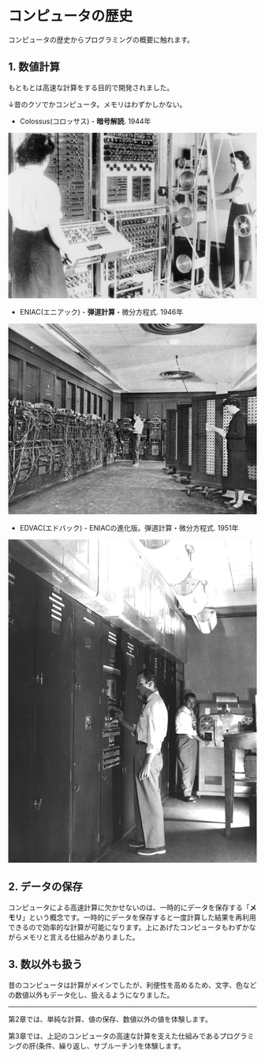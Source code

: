# コンピュータの歴史

コンピュータの歴史からプログラミングの概要に触れます。

## 1. 数値計算

もともとは高速な計算をする目的で開発されました。

↓昔のクソでかコンピュータ。メモリはわずかしかない。

* Colossus(コロッサス) - **暗号解読**. 1944年
<img src="images/Colossus.jpg">

* ENIAC(エニアック) - **弾道計算**・微分方程式. 1946年
<img src="images/Eniac.jpg">

* EDVAC(エドバック) - ENIACの進化版。弾道計算・微分方程式. 1951年
<img src="images/800px-Edvac.jpg">

## 2. データの保存

コンピュータによる高速計算に欠かせないのは、一時的にデータを保存する「**メモリ**」という概念です。一時的にデータを保存すると一度計算した結果を再利用できるので効率的な計算が可能になります。上にあげたコンピュータもわずかながらメモリと言える仕組みがありました。

## 3. 数以外も扱う

昔のコンピュータは計算がメインでしたが、利便性を高めるため、文字、色などの数値以外もデータ化し、扱えるようになりました。

---

第2章では、単純な計算、値の保存、数値以外の値を体験します。

第3章では、上記のコンピュータの高速な計算を支えた仕組みであるプログラミングの肝(条件、繰り返し、サブルーチン)を体験します。